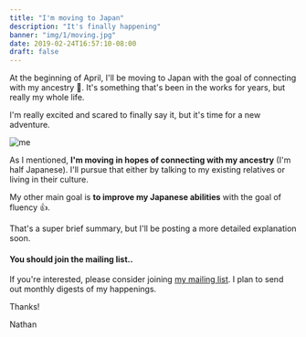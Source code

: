 ```yaml
---
title: "I'm moving to Japan"
description: "It's finally happening"
banner: "img/1/moving.jpg"
date: 2019-02-24T16:57:10-08:00
draft: false
---
```


At the beginning of April, I'll be moving to Japan with the goal of connecting with my ancestry 🎉.  It's something that's been in the works for years, but really my whole life.

I'm really excited and scared to finally say it, but it's time for a new adventure.

![me](/img/1/me.jpg)

As I mentioned, **I'm moving in hopes of connecting with my ancestry** (I'm half Japanese). I'll pursue that either by talking to my existing relatives or living in their culture.

My other main goal is **to improve my Japanese abilities** with the goal of fluency 👍.

That's a super brief summary, but I'll be posting a more detailed explanation soon.

#### You should join the mailing list..

If you're interested, please consider joining [my mailing list](/mailing_list). I plan to send out monthly digests of my happenings.

Thanks!

Nathan



